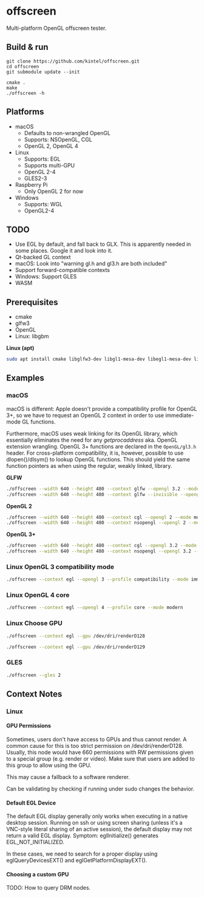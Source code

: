 # offscreen

Multi-platform OpenGL offscreen tester.

## Build & run

```
git clone https://github.com/kintel/offscreen.git
cd offscreen
git submodule update --init
```

```
cmake .
make
./offscreen -h
```


## Platforms

* macOS
   * Defaults to non-wrangled OpenGL
   * Supports: NSOpenGL, CGL
   * OpenGL 2, OpenGL 4
* Linux
   * Supports: EGL
   * Supports multi-GPU
   * OpenGL 2-4
   * GLES2-3
* Raspberry Pi
   * Only OpenGL 2 for now
* Windows
   * Supports: WGL
   * OpenGL2-4

## TODO

* Use EGL by default, and fall back to GLX. This is apparently needed in some places. Google it and look into it.
* Qt-backed GL context
* macOS: Look into "warning gl.h and gl3.h are both included"
* Support forward-compatible contexts
* Windows: Support GLES
* WASM

## Prerequisites

* cmake
* glfw3
* OpenGL
* Linux: libgbm

**Linux (apt)**

```bash
sudo apt install cmake libglfw3-dev libgl1-mesa-dev libegl1-mesa-dev libgbm-dev
```

## Examples

### macOS

macOS is different: Apple doesn't provide a compatibility profile for OpenGL 3+, so we have to request an OpenGL 2 context in order to use immediate-mode GL functions.

Furthermore, macOS uses weak linking for its OpenGL library, which essentially eliminates the need for any _getprocaddress_ aka. OpenGL extension wrangling. OpenGL 3+ functions are declared in the `OpenGL/gl3.h` header. For cross-platform compatibility, it is, however, possible to use dlopen()/dlsym() to lookup OpenGL functions. This should yield the same function pointers as when using the regular, weakly linked, library.

**GLFW**

```bash
./offscreen --width 640 --height 480 --context glfw --opengl 3.2 --mode modern
./offscreen --width 640 --height 480 --context glfw --invisible --opengl 3.2 --mode modern
```

**OpenGL 2**

```bash
./offscreen --width 640 --height 480 --context cgl --opengl 2 --mode modern
./offscreen --width 640 --height 480 --context nsopengl --opengl 2 --mode immediate
```

**OpenGL 3+**

```bash
./offscreen --width 640 --height 480 --context cgl --opengl 3.2 --mode modern
./offscreen --width 640 --height 480 --context nsopengl --opengl 3.2 --mode modern
```

### Linux OpenGL 3 compatibility mode

```bash
./offscreen --context egl --opengl 3 --profile compatibility --mode immediate
```

### Linux OpenGL 4 core

```bash
./offscreen --context egl --opengl 4 --profile core --mode modern
```
### Linux Choose GPU

```bash
./offscreen --context egl --gpu /dev/dri/renderD128
```

```bash
./offscreen --context egl --gpu /dev/dri/renderD129
```

### GLES

```bash
./offscreen --gles 2
```


## Context Notes

### Linux

#### GPU Permissions

Sometimes, users don't have access to GPUs and thus cannot render. A common cause for this is too strict permission on /dev/dri/renderD128. Usually, this node would have 660 permissions with RW permissions given to a special group (e.g. render or video). Make sure that users are added to this group to allow using the GPU.

This may cause a fallback to a software renderer.

Can be validating by checking if running under sudo changes the behavior.

#### Default EGL Device

The default EGL display generally only works when executing in a native desktop session.
Running on ssh or using screen sharing (unless it's a VNC-style literal sharing of an active session), the default display may not return a valid EGL display. Symptom: eglInitialize() generates EGL_NOT_INITIALIZED.

In these cases, we need to search for a proper display using eglQueryDevicesEXT() and eglGetPlatformDisplayEXT().

#### Choosing a custom GPU

TODO: How to query DRM nodes.

